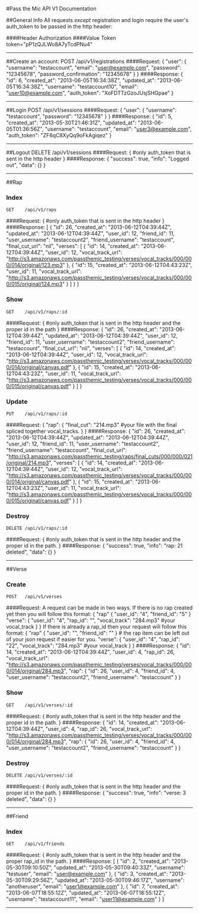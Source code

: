 #Pass the Mic API V1 Documentation

##General Info
All requests *except* registration and login require the user's auth_token to be passed in the http header:

####Header
    Authorization
####Value
    Token token="pP1zQJLWo8A7yTcdPNu4"
****

##Create an account:
    POST   /api/v1/registrations
####Request:
    {
        "user": {
            "username": "testaccount",
            "email": "user@example.com",
            "password": "12345678",
            "password_confirmation": "12345678"
        }
    }
####Response:
    {
        "id": 6,
        "created_at": "2013-06-05T16:34:38Z",
        "updated_at": "2013-06-05T16:34:38Z",
        "username": "testaccount10",
        "email": "user10@example.com",
        "auth_token": "XoFDTTzGzoJUsjSHGpae"
    }
****

##Login
    POST   /api/v1/sessions
####Request:
    {
        "user": {
            "username": "testaccount",
            "password": "12345678"
        }
    }
####Response:
    {
        "id": 5,
        "created_at": "2013-05-30T21:46:31Z",
        "updated_at": "2013-06-05T01:36:56Z",
        "username": "testaccount",
        "email": "user3@example.com",
        "auth_token": "ZF6qC8XyQq9oFkAgiqez"
    }
****

##Logout
    DELETE /api/v1/sessions
####Request:
    {
        #only auth_token that is sent in the http header
    }
####Response:
    {
        "success": true,
        "info": "Logged out",
        "data": {}
    }
****

##Rap
### Index
    GET    /api/v1/raps
####Request:
    {
        #only auth_token that is sent in the http header
    }
####Response:
    [
        {
            "id": 26,
            "created_at": "2013-06-12T04:39:44Z",
            "updated_at": "2013-06-12T04:39:44Z",
            "user_id": 12,
            "friend_id": 11,
            "user_username": "testaccount2",
            "friend_username": "testaccount",
            "final_cut_url": "nil",
            "verses": [
                {
                    "id": 14,
                    "created_at": "2013-06-12T04:39:44Z",
                    "user_id": 12,
                    "vocal_track_url": "http://s3.amazonaws.com/passthemic_testing/verses/vocal_tracks/000/000/014/original/123.mp3"
                },
                {
                    "id": 15,
                    "created_at": "2013-06-12T04:43:23Z",
                    "user_id": 11,
                    "vocal_track_url": "http://s3.amazonaws.com/passthemic_testing/verses/vocal_tracks/000/000/015/original/124.mp3"
                }
            ]
        }
    ]
### Show
    GET    /api/v1/raps/:id
####Request:
    {
        #only auth_token that is sent in the http header and the proper id in the path
    }
####Response:
    {
        "id": 26,
        "created_at": "2013-06-12T04:39:44Z",
        "updated_at": "2013-06-12T04:39:44Z",
        "user_id": 12,
        "friend_id": 11,
        "user_username": "testaccount2",
        "friend_username": "testaccount",
        "final_cut_url": "nil",
        "verses": [
            {
                "id": 14,
                "created_at": "2013-06-12T04:39:44Z",
                "user_id": 12,
                "vocal_track_url": "http://s3.amazonaws.com/passthemic_testing/verses/vocal_tracks/000/000/014/original/canvas.pdf"
            },
            {
                "id": 15,
                "created_at": "2013-06-12T04:43:23Z",
                "user_id": 11,
                "vocal_track_url": "http://s3.amazonaws.com/passthemic_testing/verses/vocal_tracks/000/000/015/original/canvas.pdf"
            }
        ]
    }
### Update
    PUT    /api/v1/raps/:id
####Request:
    {
        "rap": {
            "final_cut": "214.mp3"
            #your file with the final spliced together vocal_tracks.
        }
    }
####Response:
    {
        "id": 26,
        "created_at": "2013-06-12T04:39:44Z",
        "updated_at": "2013-06-12T04:39:44Z",
        "user_id": 12,
        "friend_id": 11,
        "user_username": "testaccount2",
        "friend_username": "testaccount",
        "final_cut_url": "http://s3.amazonaws.com/passthemic_testing/raps/final_cuts/000/000/021/original/214.mp3",
        "verses": [
            {
                "id": 14,
                "created_at": "2013-06-12T04:39:44Z",
                "user_id": 12,
                "vocal_track_url": "http://s3.amazonaws.com/passthemic_testing/verses/vocal_tracks/000/000/014/original/canvas.pdf"
            },
            {
                "id": 15,
                "created_at": "2013-06-12T04:43:23Z",
                "user_id": 11,
                "vocal_track_url": "http://s3.amazonaws.com/passthemic_testing/verses/vocal_tracks/000/000/015/original/canvas.pdf"
            }
        ]
    }
### Destroy
    DELETE /api/v1/raps/:id
####Request:
    {
        #only auth_token that is sent in the http header and the proper id in the path.
    }
####Response:
    {
        "success": true,
        "info": "rap: 21 deleted",
        "data": {}
    }
****


##Verse
### Create
    POST   /api/v1/verses
####Request:
  A request can be made in two ways.  If there is no rap created yet then you will follow this format:
    {
        "rap" {
            "user_id": "4",
            "friend_id": "5"
        }
        "verse": {
            "user_id": "4",
            "rap_id": "",
            "vocal_track": "284.mp3"
            #your vocal_track
        }
    }
  If there is already a rap_id  then your request will follow this format:
        {
            "rap" {
                "user_id": "",
                "friend_id": ""
            }
            # the rap item can be left out of your json request if easier for you.
            "verse": {
                "user_id": "4",
                "rap_id": "22",
                "vocal_track": "284.mp3"
                #your vocal_track
            }
        }
####Response:
    {
        "id": 14,
        "created_at": "2013-06-12T04:39:44Z",
        "user_id": 4,
        "rap_id": 26,
        "vocal_track_url": "http://s3.amazonaws.com/passthemic_testing/verses/vocal_tracks/000/000/014/original/284.mp3",
        "rap": {
            "id": 26,
            "user_id": 4,
            "friend_id": 4,
            "user_username": "testaccount2",
            "friend_username": "testaccount"
        }
    }
### Show
    GET    /api/v1/verses/:id
####Request:
    {
        #only auth_token that is sent in the http header and the proper id in the path.
    }
####Response:
    {
        "id": 14,
        "created_at": "2013-06-12T04:39:44Z",
        "user_id": 4,
        "rap_id": 26,
        "vocal_track_url": "http://s3.amazonaws.com/passthemic_testing/verses/vocal_tracks/000/000/014/original/284.mp3",
        "rap": {
            "id": 26,
            "user_id": 4,
            "friend_id": 4,
            "user_username": "testaccount2",
            "friend_username": "testaccount"
        }
    }
### Destroy
    DELETE /api/v1/verses/:id
####Request:
    {
        #only auth_token that is sent in the http header and the proper id in the path.
    }
####Response:
    {
        "success": true,
        "info": "verse: 3 deleted",
        "data": {}
    }

****

##Friend
### Index
    GET    /api/v1/friends
####Request:
    {
        #only auth_token that is sent in the http header and the proper rap_id in the path.
    }
####Response:
    [
        {
            "id": 2,
            "created_at": "2013-05-30T09:10:50Z",
            "updated_at": "2013-05-30T09:40:33Z",
            "username": "testuser",
            "email": "user@example.com"
        },
        {
            "id": 3,
            "created_at": "2013-05-30T09:29:56Z",
            "updated_at": "2013-05-30T09:46:17Z",
            "username": "anotheruser",
            "email": "user1@example.com"
        },
        {
            "id": 7,
            "created_at": "2013-06-07T18:55:12Z",
            "updated_at": "2013-06-07T18:55:12Z",
            "username": "testaccount11",
            "email": "user11@example.com"
        }
    ]

****